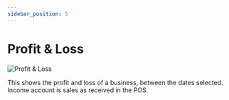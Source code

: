 ```yaml
---
sidebar_position: 5
---
```


# Profit & Loss

![Profit & Loss](/img/screenshots/p_&_l.PNG)

This shows the profit and loss of a business, between the dates selected.
Income account is sales as received in the POS.